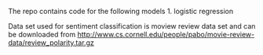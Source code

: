 The repo contains code for the following models
	1. logistic regression

Data set used for sentiment classification is moview review data set and can be downloaded from
http://www.cs.cornell.edu/people/pabo/movie-review-data/review_polarity.tar.gz

